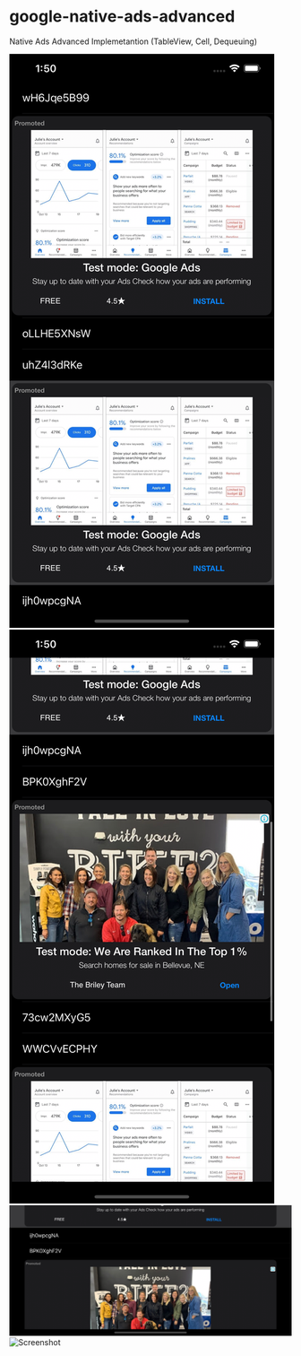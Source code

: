 # google-native-ads-advanced
Native Ads Advanced Implemetantion (TableView, Cell, Dequeuing)

![Screenshot](1.png)
![Screenshot](2.png)
![Screenshot](3.png)
![Screenshot](4.png)
